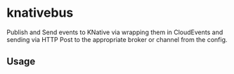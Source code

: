 # knativebus

Publish and Send events to KNative via wrapping them in CloudEvents and sending via HTTP Post to the appropriate broker or channel from the config.

## Usage

```
```